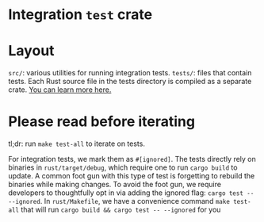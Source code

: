 # Integration `test` crate

# Layout

`src/`: various utilities for running integration tests. 
`tests/`: files that contain tests. Each Rust source file in the tests directory is compiled as a separate crate. [You can learn more here.](https://doc.rust-lang.org/rust-by-example/testing/integration_testing.html)

# Please read before iterating

tl;dr: run `make test-all` to iterate on tests.

For integration tests, we mark them as `#[ignored]`. The tests directly rely on binaries in `rust/target/debug`, which require one to run `cargo build` to update. A common foot gun with this type of test is forgetting to rebuild the binaries while making changes. To avoid the foot gun, we require developers to thoughtfully opt in via adding the ignored flag: `cargo test -- --ignored`. In `rust/Makefile`, we have a convenience command `make test-all` that will run `cargo build && cargo test -- --ignored` for you
